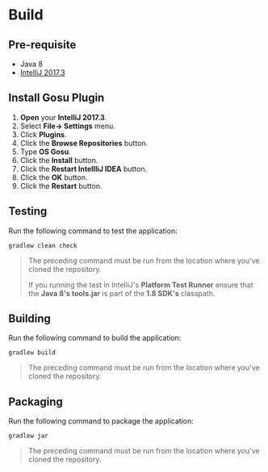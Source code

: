 # Build

## Pre-requisite

* Java 8
* [IntelliJ 2017.3](https://download.jetbrains.com/idea/ideaIC-2017.3.7.exe)

## Install Gosu Plugin

1. **Open** your **IntelliJ 2017.3**.
2. Select **File-> Settings** menu.
3. Click **Plugins**.
4. Click the **Browse Repositories** button.
5. Type **OS Gosu**.
6. Click the **Install** button.
7. Click the **Restart IntellliJ IDEA** button.
8. Click the **OK** button.
9. Click the **Restart** button.

## Testing

Run the following command to test the application:

```
gradlew clean check
```

> The preceding command must be run from the location where you've cloned the repository.
>
> If you running the test in IntelliJ's **Platform Test Runner** ensure that the **Java 8's tools.jar** is part of the **1.8 SDK's** classpath.

## Building

Run the following command to build the application:

```
gradlew build
```

> The preceding command must be run from the location where you've cloned the repository.

## Packaging

Run the following command to package the application:

```
gradlew jar
```

> The preceding command must be run from the location where you've cloned the repository.